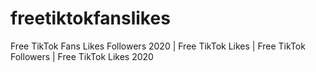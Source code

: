 # freetiktokfanslikes
Free TikTok Fans Likes Followers 2020 | Free TikTok Likes | Free TikTok Followers | Free TikTok Likes 2020
